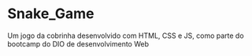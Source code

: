 # Snake_Game
Um jogo da cobrinha desenvolvido com HTML, CSS e JS, como parte do bootcamp do DIO de desenvolvimento Web
